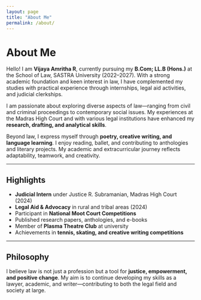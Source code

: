 ```yaml
---
layout: page
title: "About Me"
permalink: /about/
---
```


# About Me

Hello! I am **Vijaya Amritha R**, currently pursuing my **B.Com; LL.B (Hons.)** at the School of Law, SASTRA University (2022–2027). With a strong academic foundation and keen interest in law, I have complemented my studies with practical experience through internships, legal aid activities, and judicial clerkships.  

I am passionate about exploring diverse aspects of law—ranging from civil and criminal proceedings to contemporary social issues. My experiences at the Madras High Court and with various legal institutions have enhanced my **research, drafting, and analytical skills**.  

Beyond law, I express myself through **poetry, creative writing, and language learning**. I enjoy reading, ballet, and contributing to anthologies and literary projects. My academic and extracurricular journey reflects adaptability, teamwork, and creativity.  

---

## Highlights
- **Judicial Intern** under Justice R. Subramanian, Madras High Court (2024)  
- **Legal Aid & Advocacy** in rural and tribal areas (2024)  
- Participant in **National Moot Court Competitions**  
- Published research papers, anthologies, and e-books  
- Member of **Plasma Theatre Club** at university  
- Achievements in **tennis, skating, and creative writing competitions**  

---

## Philosophy
I believe law is not just a profession but a tool for **justice, empowerment, and positive change**. My aim is to continue developing my skills as a lawyer, academic, and writer—contributing to both the legal field and society at large.
